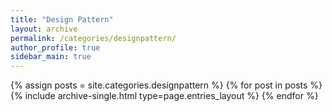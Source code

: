 ```yaml
---
title: "Design Pattern"
layout: archive
permalink: /categories/designpattern/
author_profile: true
sidebar_main: true
---
```


{% assign posts = site.categories.designpattern %}
{% for post in posts %} 
  {% include archive-single.html type=page.entries_layout %} 
{% endfor %}
